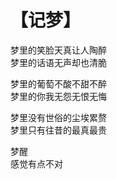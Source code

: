 # 【记梦】

梦里的笑脸天真让人陶醉  
梦里的话语无声却也清脆
 
梦里的葡萄不酸不甜不醉  
梦里的你我无怨无恨无悔
 
梦里没有世俗的尘埃累赘  
梦里只有往昔的最真最贵
 
梦醒  
感觉有点不对
